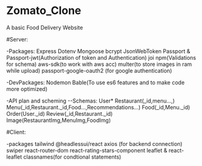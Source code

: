 # Zomato_Clone
A basic Food Delivery Website 

#Server:

-Packages:
Express
Dotenv
Mongoose
bcrypt
JsonWebToken
Passport & Passport-jwt(Authorization of token and Authentication)
joi npm(Validations for schema)
aws-sdk(to work with aws acc)
multer(to store images in ram while upload)
passport-google-oauth2 (for google authentication)

-DevPackages:
Nodemon
Bable(To use es6 features and to make code more optimized)


-API plan and scheming
--Schemas:
User*
Restaurant(_id,menu...,)
Menu(_id,Restaurant._id,Food...,Recommendations...)
Food(_id,Menu._id)
Order(User._id)
Review(_id,Restaurant._id)
Image(RestaurantImg,MenuImg,FoodImg)


#Client:

-packages
tailwind
@headlessui/react
axios (for backend connection)
swiper 
react-router-dom
react-rating-stars-component
leaflet & react-leaflet
classnames(for condtional statements)